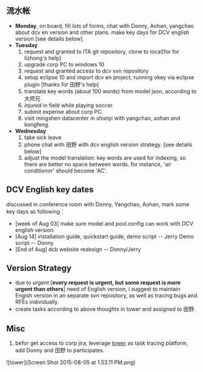 ## 流水帐
- **Monday**, on board, fill *lots* of forms, chat with Donny, Aohan, yangchao about dcv en version and other plans. make key days for DCV english version [see details below].
- **Tuesday**
  1. request and  granted to ITA git repository, clone to local[for for lizhong's help]
  2. upgrade corp PC to windows 10
  3. request and granted access to dcv svn repository
  4. setup eclipse 10 and import dcv en project, running okey via eclipse plugin [thanks for 田野's help]
  5. translate key words (about 100 words) from model json, according to 大师兄
  6. *injured* in field while playing soccer.
  7. submit expense about corp PC.
  8. visit mingshen datacenter in shunyi with yangchao, aohan and kongfeng.
- **Wednesday**
  1. take sick leave
  2. phone chat with 田野 with dcv english version strategy. [see details below]
  3. adjust the model translation: key words are used for indexing, so there are better no space between words. for instance, 'air conditionor' should become 'AC'.
 

## DCV English key dates
discussed in conference room with Donny, Yangchao, Aohan, mark some key days as following：<br>
- [week of Aug 03] make sure model and pool.config can work with DCV english version.
- [Aug 14] installation guide, quickstart guide, demo script -- Jerry Demo script -- Donny
- [End of Aug] dcb website redesign -- Donny/Jerry

## Version Strategy
- due to *urgent* [**every request is urgent, but some request is more urgent than others**] need of English version, i suggest to maintain Engish version in an separate svn repository, as well as tracing bugs and RFEs individually. 
- create tasks according to above thoughts in tower and assigned to 田野.

## Misc
1. befor get access to corp jira, leverage [tower](http://towner.im) as task tracing platform, add Donny and 田野 to participates.

![tower](Screen Shot 2015-08-05 at 1.53.11 PM.png)

